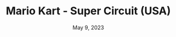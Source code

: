 ---
layout: gba
title: "Mario Kart - Super Circuit (USA)"
categories:
 - approved
 - gba
 - universal
 - safe
tags:
- mario
date: May 9, 2023
permalink: /games/super-circuit/play/details
publisher: Nintendo
gid: super-circuit
---